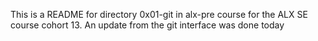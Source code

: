 This is a README for directory 0x01-git in alx-pre course for the ALX SE course cohort 13.
An update from the git interface was done today 
